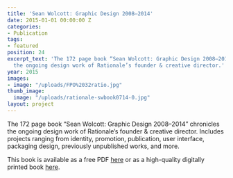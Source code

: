 ```yaml
---
title: 'Sean Wolcott: Graphic Design 2008–2014'
date: 2015-01-01 00:00:00 Z
categories:
- Publication
tags:
- featured
position: 24
excerpt_text: 'The 172 page book “Sean Wolcott: Graphic Design 2008–2014” chronicles
  the ongoing design work of Rationale’s founder & creative director.'
year: 2015
images:
- image: "/uploads/FPO%2032ratio.jpg"
thumb_image:
  image: "/uploads/rationale-swbook0714-0.jpg"
layout: project
---
```


The 172 page book “Sean Wolcott: Graphic Design 2008–2014” chronicles the ongoing design work of Rationale’s founder & creative director. Includes projects ranging from identity, promotion, publication, user interface, packaging design, previously unpublished works, and more.

This book is available as a free PDF [here](http://rationale-design.com/assets/img/_source/resources/sean-wolcott-graphic-design-20082014/sean-wolcott-graphic-design-2008-2014.pdf) or as a high-quality digitally printed book [here](http://rationale-design.com/store/sean-wolcott-graphic-design-20082014/).